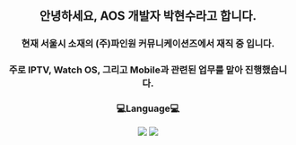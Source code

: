 <h2 align="center">안녕하세요, AOS 개발자 박현수라고 합니다.</h2>
<h3 align="center">현재 서울시 소재의 (주)파인원 커뮤니케이션즈에서 재직 중 입니다.</h3>
<h3 align="center">주로 IPTV, Watch OS, 그리고 Mobile과 관련된 업무를 맡아 진행했습니다.</h3>

<h3 align="center">💻Language💻</h3>
    
<div align="center">
  <img src="https://img.shields.io/badge/Java-007396?style=flat-square&logo=Java&logoColor=white"/>
  <img src="https://img.shields.io/badge/Kotlin-7F52FF?style=flat-square&logo=Kotlin&logoColor=white"/>
</div>
